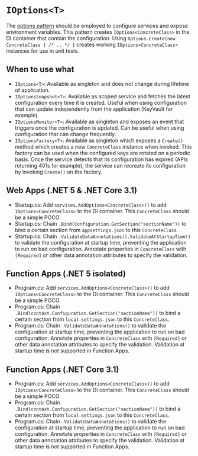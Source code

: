 # `IOptions<T>`

The [options pattern](https://docs.microsoft.com/en-us/aspnet/core/fundamentals/configuration/options?view=aspnetcore-5.0) should be employed to configure services and expose environment variables. This pattern creates `IOptions<ConcreteClass>` in the DI container that contain the configuration. Using `Options.Create(new ConcreteClass { /* .. */ }` creates working `IOptions<ConcreteClass>` instances for use in unit tests.

## When to use what

- `IOptions<T>`: Available as singleton and does not change during lifetime of application.
- `IOptionsSnapshot<T>`: Available as scoped service and fetches the latest configuration every time it is created. Useful when using configuration that can update independently from the application (KeyVault for example).
- `IOptionsMonitor<T>`: Available as singleton and exposes an event that triggers once the configuration is updated. Can be useful when using configuration that can change frequently.
- `IOptionsFactory<T>`: Available as singleton which exposes a `Create()` method which creates a new `ConcreteClass` instance when invoked. This factory can be used when the configured keys are rotated on a periodic basis. Once the service detects that its configuration has expired (APIs returning 401s for example), the service can recreate its configuration by invoking `Create()` on the factory.

## Web Apps (.NET 5 & .NET Core 3.1)

- Startup.cs: Add `services.AddOptions<ConcreteClass>()` to add `IOptions<ConcreteClass>` to the DI container. This `ConcreteClass` should be a simple POCO. 
- Startup.cs: Chain `.Bind(Configuration.GetSection("sectionName"))` to bind a certain section from `appsettings.json` to this `ConcreteClass`.
- Startup.cs: Chain `.ValidateDataAnnotations().ValidateAtStartupTime()` to validate the configuration at startup time, preventing the application to run on bad configuration. Annotate properties in `ConcreteClass` with `[Required]` or other data annotation attributes to specify the validation.

## Function Apps (.NET 5 isolated)

- Program.cs: Add `services.AddOptions<ConcreteClass>()` to add `IOptions<ConcreteClass>` to the DI container. This `ConcreteClass` should be a simple POCO.
- Program.cs: Chain `.Bind(context.Configuration.GetSection("sectionName"))` to bind a certain section from `local.settings.json` to this `ConcreteClass`.
- Program.cs: Chain `.ValidateDataAnnotations()` to validate the configuration at startup time, preventing the application to run on bad configuration. Annotate properties in `ConcreteClass` with `[Required]` or other data annotation attributes to specify the validation. Validation at startup time is not supported in Function Apps.

## Function Apps (.NET Core 3.1)

- Program.cs: Add `services.AddOptions<ConcreteClass>()` to add `IOptions<ConcreteClass>` to the DI container. This `ConcreteClass` should be a simple POCO.
- Program.cs: Chain `.Bind(context.Configuration.GetSection("sectionName"))` to bind a certain section from `local.settings.json` to this `ConcreteClass`.
- Program.cs: Chain `.ValidateDataAnnotations()` to validate the configuration at startup time, preventing the application to run on bad configuration. Annotate properties in `ConcreteClass` with `[Required]` or other data annotation attributes to specify the validation. Validation at startup time is not supported in Function Apps.
